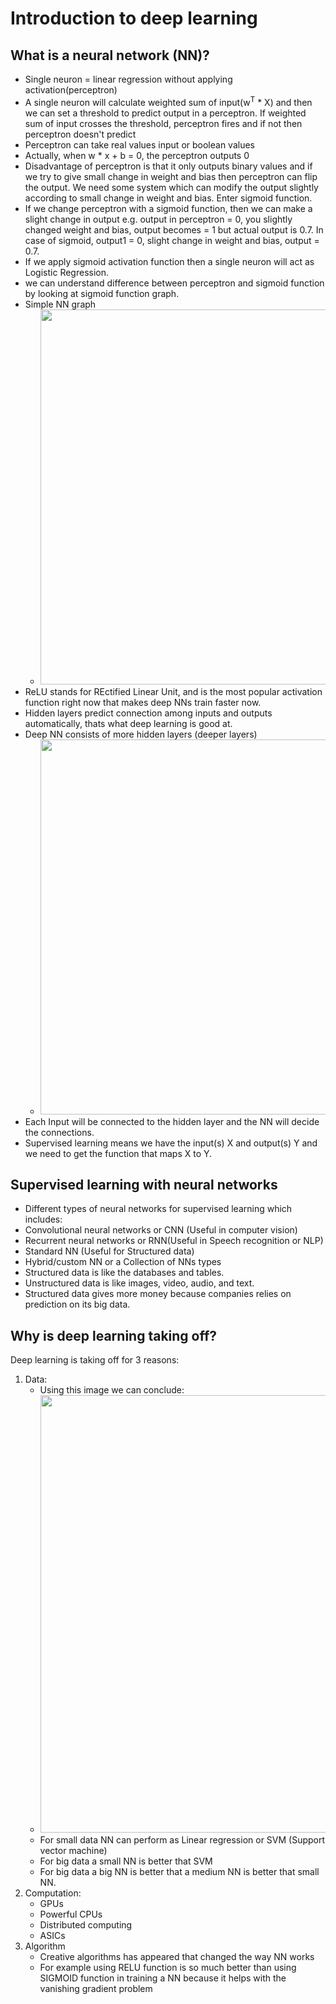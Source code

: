 # Introduction to deep learning
## What is a neural network (NN)?
* Single neuron = linear regression without applying activation(perceptron)
* A single neuron will calculate weighted sum of input(w<sup>T</sup> * X) and then we can set a threshold to predict output in a perceptron. If weighted sum of input crosses the threshold, perceptron fires and if not then perceptron doesn't predict
*  Perceptron can take real values input or boolean values
* Actually, when w * x + b = 0, the perceptron outputs 0
* Disadvantage of perceptron is that it only outputs binary values and if we try to give small change in weight and bias then perceptron can flip the output. We need some system which can modify the output slightly according to small change in weight and bias. Enter sigmoid function.
* If we change perceptron with a sigmoid function, then we can make a slight change in output e.g. output in perceptron = 0, you slightly changed weight and bias, output becomes = 1 but actual output is 0.7. In case of sigmoid, output1 = 0, slight change in weight and bias, output = 0.7.
* If we apply sigmoid activation function then a single neuron will act as Logistic Regression.
* we can understand difference between perceptron and sigmoid function by looking at sigmoid function graph.
* Simple NN graph
  * <img src="https://github.com/mauritsvzb/DeepLearning.AI-Deep-Learning-Specialization/assets/13508894/9903d143-3ef8-45ca-86ed-7eb60b42c2e6.png" width="600" />
* ReLU stands for REctified Linear Unit, and is the most popular activation function right now that makes deep NNs train faster now.
* Hidden layers predict connection among inputs and outputs automatically, thats what deep learning is good at.
* Deep NN consists of more hidden layers (deeper layers)
  * <img src="https://github.com/mauritsvzb/DeepLearning.AI-Deep-Learning-Specialization/assets/13508894/be89c057-92a0-4421-bbe5-744138282a44.png" width="600" />
* Each Input will be connected to the hidden layer and the NN will decide the connections.
* Supervised learning means we have the input(s) X and output(s) Y and we need to get the function that maps X to Y.

## Supervised learning with neural networks
* Different types of neural networks for supervised learning which includes:
 * Convolutional neural networks or CNN (Useful in computer vision)
 * Recurrent neural networks or RNN(Useful in Speech recognition or NLP)
 * Standard NN (Useful for Structured data)
 * Hybrid/custom NN or a Collection of NNs types
* Structured data is like the databases and tables.
* Unstructured data is like images, video, audio, and text.
* Structured data gives more money because companies relies on prediction on its big data.

## Why is deep learning taking off?
Deep learning is taking off for 3 reasons:
1. Data:
   * Using this image we can conclude:
    * <img src="https://github.com/mauritsvzb/DeepLearning.AI-Deep-Learning-Specialization/assets/13508894/5466845b-a151-4427-a7a1-feccd8eff7ef.png" width="700" />
   * For small data NN can perform as Linear regression or SVM (Support vector machine)
   * For big data a small NN is better that SVM
   * For big data a big NN is better that a medium NN is better that small NN.
2. Computation:
   * GPUs
   * Powerful CPUs
   * Distributed computing
   * ASICs
3. Algorithm
   * Creative algorithms has appeared that changed the way NN works
   * For example using RELU function is so much better than using SIGMOID function in training a NN because it helps with the vanishing gradient problem
